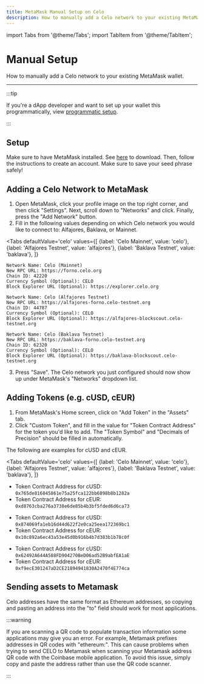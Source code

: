 ```yaml
---
title: MetaMask Manual Setup on Celo
description: How to manually add a Celo network to your existing MetaMask wallet. 
---
```


import Tabs from '@theme/Tabs';
import TabItem from '@theme/TabItem';

# Manual Setup

How to manually add a Celo network to your existing MetaMask wallet. 

___

:::tip

If you're a dApp developer and want to set up your wallet this programmatically, view [programmatic setup](programmatic-setup).

:::


## **Setup**

Make sure to have MetaMask installed. See [here](https://metamask.io/download.html) to download. Then, follow the instructions to create an account. Make sure to save your seed phrase safely!

## **Adding a Celo Network to MetaMask**

1. Open MetaMask, click your profile image on the top right corner, and then click "Settings". Next, scroll down to "Networks" and click. Finally, press the "Add Network" button.
2. Fill in the following values depending on which Celo network you would like to connect to: Alfajores, Baklava, or Mainnet.


<Tabs
    defaultValue='celo'
    values={[
        {label: 'Celo Mainnet', value: 'celo'},
        {label: 'Alfajores Testnet', value: 'alfajores'},
        {label: 'Baklava Testnet', value: 'baklava'},
    ]}
>
<TabItem value='celo'>

```text
Network Name: Celo (Mainnet)
New RPC URL: https://forno.celo.org
Chain ID: 42220
Currency Symbol (Optional): CELO
Block Explorer URL (Optional): https://explorer.celo.org
```

</TabItem>
<TabItem value='alfajores'>

```text
Network Name: Celo (Alfajores Testnet)
New RPC URL: https://alfajores-forno.celo-testnet.org
Chain ID: 44787
Currency Symbol (Optional): CELO
Block Explorer URL (Optional): https://alfajores-blockscout.celo-testnet.org
```

</TabItem>
<TabItem value='baklava'>

```text
Network Name: Celo (Baklava Testnet)
New RPC URL: https://baklava-forno.celo-testnet.org
Chain ID: 62320
Currency Symbol (Optional): CELO
Block Explorer URL (Optional): https://baklava-blockscout.celo-testnet.org
```

</TabItem>
</Tabs>

3. Press "Save". The Celo network you just configured should now show up under MetaMask's "Networks" dropdown list.

## **Adding Tokens \(e.g. cUSD, cEUR\)**

1. From MetaMask's Home screen, click on "Add Token" in the "Assets" tab.
2. Click "Custom Token", and fill in the value for "Token Contract Address" for the token you'd like to add. The "Token Symbol" and "Decimals of Precision" should be filled in automatically.

The following are examples for cUSD and cEUR.

<Tabs
    defaultValue='celo'
    values={[
        {label: 'Celo Mainnet', value: 'celo'},
        {label: 'Alfajores Testnet', value: 'alfajores'},
        {label: 'Baklava Testnet', value: 'baklava'},
    ]}
>
<TabItem value='celo'>

* Token Contract Address for cUSD: `0x765de816845861e75a25fca122bb6898b8b1282a`
* Token Contract Address for cEUR: `0xd8763cba276a3738e6de85b4b3bf5fded6d6ca73`

</TabItem>
<TabItem value='alfajores'>

* Token Contract Address for cUSD: `0x874069fa1eb16d44d622f2e0ca25eea172369bc1`
* Token Contract Address for cEUR: `0x10c892a6ec43a53e45d0b916b4b7d383b1b78c0f`

</TabItem>
<TabItem value='baklava'>

* Token Contract Address for cUSD: `0x62492A644A588FD904270BeD06ad52B9abfEA1aE`
* Token Contract Address for cEUR: `0xf9ecE301247aD2CE21894941830A2470f4E774ca`

</TabItem>
</Tabs>

## Sending assets to Metamask

Celo addresses have the same format as Ethereum addresses, so copying and pasting an address into the "to" field should work for most applications.

:::warning

If you are scanning a QR code to populate transaction information some applications may give you an error. For example, Metamask prefixes addresses in QR codes with "ethereum:". This can cause problems when trying to send CELO to Metamask when scanning your Metamask address QR code with the Coinbase mobile application. To avoid this issue, simply copy and paste the address rather than use the QR code scanner.

:::
